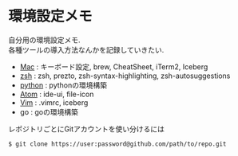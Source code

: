 # 環境設定メモ

自分用の環境設定メモ.  
各種ツールの導入方法なんかを記録していきたい.

- [Mac](mac.md) : キーボード設定, brew, CheatSheet, iTerm2, Iceberg
- [zsh](zsh.md) : zsh, prezto, zsh-syntax-highlighting, zsh-autosuggestions
- [python](python.md) : pythonの環境構築
- [Atom](atom.md) : ide-ui, file-icon
- [Vim](vim.md) : .vimrc, iceberg
- go : goの環境構築

レポジトリごとにGitアカウントを使い分けるには
```
$ git clone https://user:password@github.com/path/to/repo.git
```
